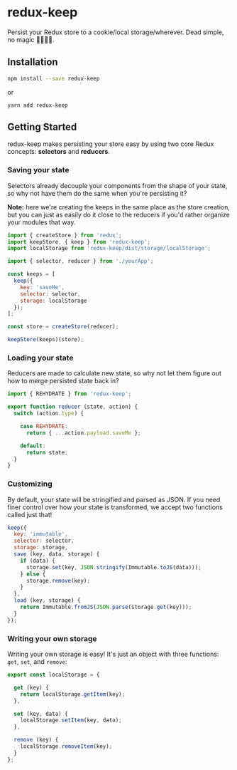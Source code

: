 # redux-keep
Persist your Redux store to a cookie/local storage/wherever. Dead simple, no magic 🙅🏾‍♀️✨.

## Installation

```bash
npm install --save redux-keep
```

or

```
yarn add redux-keep
```

## Getting Started

redux-keep makes persisting your store easy by using two core Redux concepts: **selectors** and **reducers**.

### Saving your state

Selectors already decouple your components from the shape of your state, so why not have them do the same when you're persisting it?

**Note:** here we're creating the keeps in the same place as the store creation, but you can just as easily do it close to the reducers if you'd rather organize your modules that way.

```javascript
import { createStore } from 'redux';
import keepStore, { keep } from 'redux-keep';
import localStorage from 'redux-keep/dist/storage/localStorage';

import { selector, reducer } from './yourApp';

const keeps = [
  keep({
    key: 'saveMe',
    selector: selector,
    storage: localStorage
  });
];

const store = createStore(reducer);

keepStore(keeps)(store);
```

### Loading your state

Reducers are made to calculate new state, so why not let them figure out how to merge persisted state back in?

```javascript
import { REHYDRATE } from 'redux-keep';

export function reducer (state, action) {
  switch (action.type) {

    case REHYDRATE:
      return { ...action.payload.saveMe };

    default:
      return state;
  }
}
```

### Customizing

By default, your state will be stringified and parsed as JSON. If you need finer control over how your state is transformed, we accept two functions called just that!

```javascript
keep({
  key: 'immutable',
  selector: selector,
  storage: storage,
  save (key, data, storage) {
    if (data) {
      storage.set(key, JSON.stringify(Immutable.toJS(data)));
    } else {
      storage.remove(key);
    }
  },
  load (key, storage) {
    return Immutable.fromJS(JSON.parse(storage.get(key)));
  }
});
```

### Writing your own storage

Writing your own storage is easy! It's just an object with three functions: `get`, `set`, and `remove`:

```javascript
export const localStorage = {

  get (key) {
    return localStorage.getItem(key);
  },

  set (key, data) {
    localStorage.setItem(key, data);
  },

  remove (key) {
    localStorage.removeItem(key);
  }
};
```

